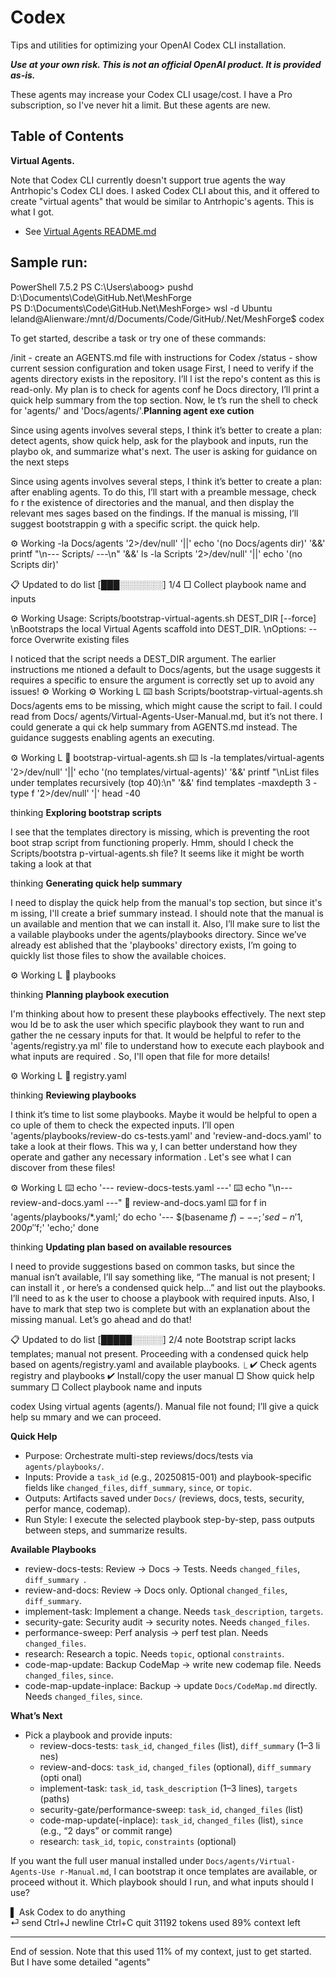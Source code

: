 # Codex
Tips and utilities for optimizing your OpenAI Codex CLI installation. 

**_Use at your own risk. This is not an official OpenAI product. It is provided as-is._**

These agents may increase your Codex CLI usage/cost. I have a Pro subscription, so I've never hit a limit. But these agents are new.


## Table of Contents
**Virtual Agents.**

Note that Codex CLI currently doesn't support true agents the way Antrhopic's Codex CLI does. I asked Codex CLI about this, and it offered to create "virtual agents" that would be similar to Antrhopic's agents. This is what I got.
  
- See [Virtual Agents README.md](virtual-agents/README.md)

## Sample run:

PowerShell 7.5.2
PS C:\Users\aboog> pushd D:\Documents\Code\GitHub\.Net\MeshForge\
PS D:\Documents\Code\GitHub\.Net\MeshForge> wsl -d Ubuntu
leland@Alienware:/mnt/d/Documents/Code/GitHub/.Net/MeshForge$ codex

To get started, describe a task or try one of these commands:

/init - create an AGENTS.md file with instructions for Codex
/status - show current session configuration and token usage
First, I need to verify if the agents directory exists in the repository. I’ll l
ist the repo's content as this is read-only. My plan is to check for agents conf
he Docs directory, I’ll print a quick help summary from the top section. Now, le
t’s run the shell to check for 'agents/' and 'Docs/agents/'.**Planning agent exe
cution**

Since using agents involves several steps, I think it’s better to create a plan:
detect agents, show quick help, ask for the playbook and inputs, run the playbo
ok, and summarize what's next. The user is asking for guidance on the next steps

Since using agents involves several steps, I think it’s better to create a plan:
after enabling agents. To do this, I’ll start with a preamble message, check fo
r the existence of directories and the manual, and then display the relevant mes
sages based on the findings. If the manual is missing, I’ll suggest bootstrappin
g with a specific script.
the quick help.

⚙︎ Working
-la Docs/agents '2>/dev/null' '||' echo '(no Docs/agents dir)' '&&' printf "\\n--- Scripts/ ---\\n" '&&' ls -la Scripts '2>/dev/null' '||' echo '(no Scripts dir)'

📋 Updated to do list [███░░░░░░░] 1/4
□ Collect playbook name and inputs

⚙︎ Working
Usage: Scripts/bootstrap-virtual-agents.sh DEST_DIR [--force]
\nBootstraps the local Virtual Agents scaffold into DEST_DIR.
\nOptions:
--force   Overwrite existing files

I noticed that the script needs a DEST_DIR argument. The earlier instructions me
ntioned a default to Docs/agents, but the usage suggests it requires a specific
to ensure the argument is correctly set up to avoid any issues!
⚙︎ Working
⚙︎ Working
L ⌨️ bash Scripts/bootstrap-virtual-agents.sh Docs/agents
ems to be missing, which might cause the script to fail. I could read from Docs/
agents/Virtual-Agents-User-Manual.md, but it’s not there. I could generate a qui
ck help summary from AGENTS.md instead. The guidance suggests enabling agents an
executing.

⚙︎ Working
L 📖 bootstrap-virtual-agents.sh
⌨️ ls -la templates/virtual-agents '2>/dev/null' '||' echo '(no templates/virtual-agents)' '&&' printf "\\nList files under templates recursively (top 40):\\n" '&&' find templates -maxdepth 3 -type f '2>/dev/null' '|' head -40

thinking
**Exploring bootstrap scripts**

I see that the templates directory is missing, which is preventing the root boot
strap script from functioning properly. Hmm, should I check the Scripts/bootstra
p-virtual-agents.sh file? It seems like it might be worth taking a look at that


thinking
**Generating quick help summary**

I need to display the quick help from the manual's top section, but since it's m
issing, I'll create a brief summary instead. I should note that the manual is un
available and mention that we can install it. Also, I’ll make sure to list the a
vailable playbooks under the agents/playbooks directory. Since we’ve already est
ablished that the 'playbooks' directory exists, I’m going to quickly list those
files to show the available choices.

⚙︎ Working
L 📂 playbooks

thinking
**Planning playbook execution**

I'm thinking about how to present these playbooks effectively. The next step wou
ld be to ask the user which specific playbook they want to run and gather the ne
cessary inputs for that. It would be helpful to refer to the 'agents/registry.ya
ml' file to understand how to execute each playbook and what inputs are required
. So, I'll open that file for more details!

⚙︎ Working
L 📖 registry.yaml

thinking
**Reviewing playbooks**

I think it’s time to list some playbooks. Maybe it would be helpful to open a co
uple of them to check the expected inputs. I’ll open 'agents/playbooks/review-do
cs-tests.yaml' and 'review-and-docs.yaml' to take a look at their flows. This wa
y, I can better understand how they operate and gather any necessary information
. Let's see what I can discover from these files!

⚙︎ Working
L ⌨️ echo '--- review-docs-tests.yaml ---'
⌨️ echo "\\n--- review-and-docs.yaml ---"
📖 review-and-docs.yaml
⌨️ for f in 'agents/playbooks/*.yaml;' do echo '--- $(basename $f) ---;' sed -n '1,200p' '$f;' 'echo;' done

thinking
**Updating plan based on available resources**

I need to provide suggestions based on common tasks, but since the manual isn’t
available, I’ll say something like, “The manual is not present; I can install it
, or here’s a condensed quick help…” and list out the playbooks. I’ll need to as
k the user to choose a playbook with required inputs. Also, I have to mark that
step two is complete but with an explanation about the missing manual. Let’s go
ahead and do that!

📋 Updated to do list [█████░░░░░] 2/4
note
Bootstrap script lacks templates; manual not present. Proceeding with a condensed quick help based on agents/registry.yaml and available playbooks.
⎿ ✔ Check agents registry and playbooks
✔ Install/copy the user manual
□ Show quick help summary
□ Collect playbook name and inputs

codex
Using virtual agents (agents/). Manual file not found; I’ll give a quick help su
mmary and we can proceed.

**Quick Help**
- Purpose: Orchestrate multi-step reviews/docs/tests via `agents/playbooks/`.
- Inputs: Provide a `task_id` (e.g., 20250815-001) and playbook-specific fields
  like `changed_files`, `diff_summary`, `since`, or `topic`.
- Outputs: Artifacts saved under `Docs/` (reviews, docs, tests, security, perfor
  mance, codemap).
- Run Style: I execute the selected playbook step-by-step, pass outputs between
  steps, and summarize results.

**Available Playbooks**
- review-docs-tests: Review → Docs → Tests. Needs `changed_files`, `diff_summary
`.
- review-and-docs: Review → Docs only. Optional `changed_files`, `diff_summary`.
- implement-task: Implement a change. Needs `task_description`, `targets`.
- security-gate: Security audit → security notes. Needs `changed_files`.
- performance-sweep: Perf analysis → perf test plan. Needs `changed_files`.
- research: Research a topic. Needs `topic`, optional `constraints`.
- code-map-update: Backup CodeMap → write new codemap file. Needs `changed_files`, `since`.
- code-map-update-inplace: Backup → update `Docs/CodeMap.md` directly. Needs `changed_files`, `since`.

**What’s Next**
- Pick a playbook and provide inputs:
    - review-docs-tests: `task_id`, `changed_files` (list), `diff_summary` (1–3 li
      nes)
    - review-and-docs: `task_id`, `changed_files` (optional), `diff_summary` (opti
      onal)
    - implement-task: `task_id`, `task_description` (1–3 lines), `targets` (paths)
    - security-gate/performance-sweep: `task_id`, `changed_files` (list)
    - code-map-update(-inplace): `task_id`, `changed_files` (list), `since` (e.g.,
      “2 days” or commit range)
    - research: `task_id`, `topic`, `constraints` (optional)

If you want the full user manual installed under `Docs/agents/Virtual-Agents-Use
r-Manual.md`, I can bootstrap it once templates are available, or proceed without it. Which playbook should I run, and what inputs should I use?

▌ Ask Codex to do anything                                                       
⏎ send   Ctrl+J newline   Ctrl+C quit   31192 tokens used   89% context left

--- 
End of session.
Note that this used 11% of my context, just to get started. But I have some detailed "agents"